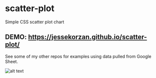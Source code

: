 # scatter-plot
Simple CSS scatter plot chart

DEMO: https://jessekorzan.github.io/scatter-plot/
---
See some of my other repos for examples using data pulled from Google Sheet.

![alt text](https://d13yacurqjgara.cloudfront.net/users/33136/screenshots/3119674/dbbl.scatter.01.png)
